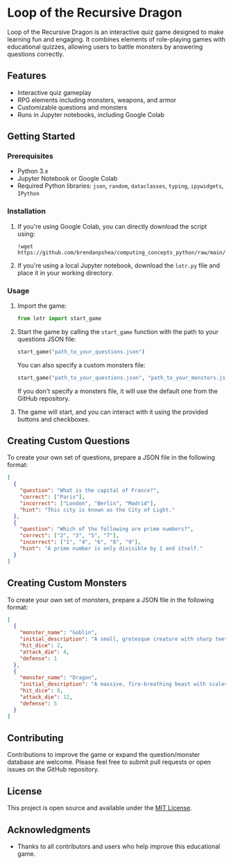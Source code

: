 # Loop of the Recursive Dragon

Loop of the Recursive Dragon is an interactive quiz game designed to make learning fun and engaging. It combines elements of role-playing games with educational quizzes, allowing users to battle monsters by answering questions correctly.

## Features

- Interactive quiz gameplay
- RPG elements including monsters, weapons, and armor
- Customizable questions and monsters
- Runs in Jupyter notebooks, including Google Colab

## Getting Started

### Prerequisites

- Python 3.x
- Jupyter Notebook or Google Colab
- Required Python libraries: `json`, `random`, `dataclasses`, `typing`, `ipywidgets`, `IPython`

### Installation

1. If you're using Google Colab, you can directly download the script using:

   ```
   !wget https://github.com/brendanpshea/computing_concepts_python/raw/main/lotr/lotr.py
   ```

2. If you're using a local Jupyter notebook, download the `lotr.py` file and place it in your working directory.

### Usage

1. Import the game:

   ```python
   from lotr import start_game
   ```

2. Start the game by calling the `start_game` function with the path to your questions JSON file:

   ```python
   start_game("path_to_your_questions.json")
   ```

   You can also specify a custom monsters file:

   ```python
   start_game("path_to_your_questions.json", "path_to_your_monsters.json")
   ```

   If you don't specify a monsters file, it will use the default one from the GitHub repository.

3. The game will start, and you can interact with it using the provided buttons and checkboxes.

## Creating Custom Questions

To create your own set of questions, prepare a JSON file in the following format:

```json
[
  {
    "question": "What is the capital of France?",
    "correct": ["Paris"],
    "incorrect": ["London", "Berlin", "Madrid"],
    "hint": "This city is known as the City of Light."
  },
  {
    "question": "Which of the following are prime numbers?",
    "correct": ["2", "3", "5", "7"],
    "incorrect": ["1", "4", "6", "8", "9"],
    "hint": "A prime number is only divisible by 1 and itself."
  }
]
```

## Creating Custom Monsters

To create your own set of monsters, prepare a JSON file in the following format:

```json
[
  {
    "monster_name": "Goblin",
    "initial_description": "A small, grotesque creature with sharp teeth.",
    "hit_dice": 2,
    "attack_die": 4,
    "defense": 1
  },
  {
    "monster_name": "Dragon",
    "initial_description": "A massive, fire-breathing beast with scales as hard as steel.",
    "hit_dice": 8,
    "attack_die": 12,
    "defense": 5
  }
]
```

## Contributing

Contributions to improve the game or expand the question/monster database are welcome. Please feel free to submit pull requests or open issues on the GitHub repository.

## License

This project is open source and available under the [MIT License](https://opensource.org/licenses/MIT).

## Acknowledgments

- Thanks to all contributors and users who help improve this educational game.
